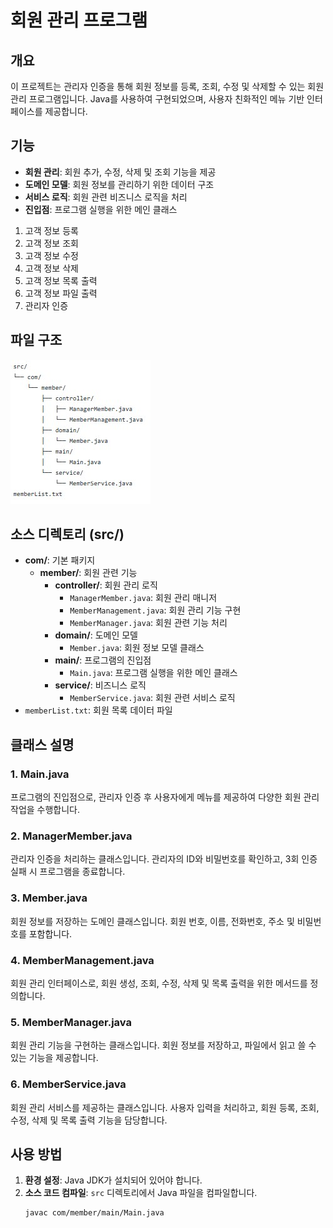 # 회원 관리 프로그램

## 개요
이 프로젝트는 관리자 인증을 통해 회원 정보를 등록, 조회, 수정 및 삭제할 수 있는 회원 관리 프로그램입니다. Java를 사용하여 구현되었으며, 사용자 친화적인 메뉴 기반 인터페이스를 제공합니다.

## 기능
- **회원 관리**: 회원 추가, 수정, 삭제 및 조회 기능을 제공
- **도메인 모델**: 회원 정보를 관리하기 위한 데이터 구조
- **서비스 로직**: 회원 관련 비즈니스 로직을 처리
- **진입점**: 프로그램 실행을 위한 메인 클래스

1. 고객 정보 등록
2. 고객 정보 조회
3. 고객 정보 수정
4. 고객 정보 삭제
5. 고객 정보 목록 출력
6. 고객 정보 파일 출력
7. 관리자 인증

## 파일 구조
![Roadmap](roadmap.jpg)

## 소스 디렉토리 (src/)
- **com/**: 기본 패키지
  - **member/**: 회원 관련 기능
    - **controller/**: 회원 관리 로직
      - `ManagerMember.java`: 회원 관리 매니저
      - `MemberManagement.java`: 회원 관리 기능 구현
      - `MemberManager.java`: 회원 관련 기능 처리
    - **domain/**: 도메인 모델
      - `Member.java`: 회원 정보 모델 클래스
    - **main/**: 프로그램의 진입점
      - `Main.java`: 프로그램 실행을 위한 메인 클래스
    - **service/**: 비즈니스 로직
      - `MemberService.java`: 회원 관련 서비스 로직
- `memberList.txt`: 회원 목록 데이터 파일



## 클래스 설명

### 1. Main.java
프로그램의 진입점으로, 관리자 인증 후 사용자에게 메뉴를 제공하여 다양한 회원 관리 작업을 수행합니다.

### 2. ManagerMember.java
관리자 인증을 처리하는 클래스입니다. 관리자의 ID와 비밀번호를 확인하고, 3회 인증 실패 시 프로그램을 종료합니다.

### 3. Member.java
회원 정보를 저장하는 도메인 클래스입니다. 회원 번호, 이름, 전화번호, 주소 및 비밀번호를 포함합니다.

### 4. MemberManagement.java
회원 관리 인터페이스로, 회원 생성, 조회, 수정, 삭제 및 목록 출력을 위한 메서드를 정의합니다.

### 5. MemberManager.java
회원 관리 기능을 구현하는 클래스입니다. 회원 정보를 저장하고, 파일에서 읽고 쓸 수 있는 기능을 제공합니다.

### 6. MemberService.java
회원 관리 서비스를 제공하는 클래스입니다. 사용자 입력을 처리하고, 회원 등록, 조회, 수정, 삭제 및 목록 출력 기능을 담당합니다.

## 사용 방법
1. **환경 설정**: Java JDK가 설치되어 있어야 합니다.
2. **소스 코드 컴파일**: `src` 디렉토리에서 Java 파일을 컴파일합니다.
   ```bash
   javac com/member/main/Main.java

